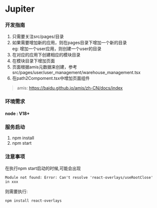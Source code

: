 # Jupiter

### 开发指南
1. 只需要关注src/pages/目录
2. 如果需要增加新的应用，则在pages目录下增加一个新的目录  
eg: 增加一个user应用，则创建一个user的目录
3. 在对应的应用下创建相应的模块目录
4. 在模块目录下增加页面
5. 页面根据amis元数据来创建，参考src/pages/user/user_management/warehouse_management.tsx
6. 在path2Compoment.tsx中增加页面组件

> amis: https://baidu.github.io/amis/zh-CN/docs/index

### 环境需求
#### node : V18+


### 服务启动
1. npm install 
2. npm start


### 注意事项
在执行npm start启动的时候,可能会出现
```azure
Module not found: Error: Can't resolve 'react-overlays/useRootClose' in xxx
```
则需要执行:
```azure
npm install react-overlays
```

